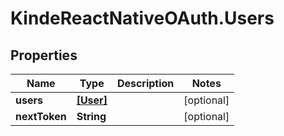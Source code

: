 # KindeReactNativeOAuth.Users

## Properties

| Name          | Type                  | Description | Notes      |
| ------------- | --------------------- | ----------- | ---------- |
| **users**     | [**[User]**](User.md) |             | [optional] |
| **nextToken** | **String**            |             | [optional] |
